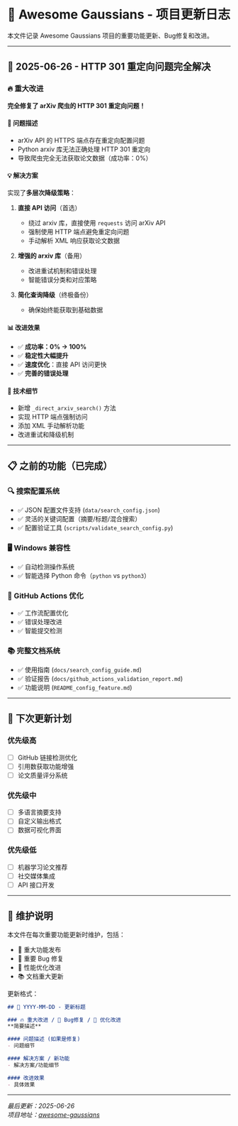 # 📰 Awesome Gaussians - 项目更新日志

本文件记录 Awesome Gaussians 项目的重要功能更新、Bug修复和改进。

---

## 🎉 2025-06-26 - HTTP 301 重定向问题完全解决

### 🔥 重大改进
**完全修复了 arXiv 爬虫的 HTTP 301 重定向问题！**

#### 🐛 问题描述
- arXiv API 的 HTTPS 端点存在重定向配置问题
- Python arxiv 库无法正确处理 HTTP 301 重定向
- 导致爬虫完全无法获取论文数据（成功率：0%）

#### 💡 解决方案
实现了**多层次降级策略**：

1. **直接 API 访问**（首选）
   - 绕过 arxiv 库，直接使用 `requests` 访问 arXiv API
   - 强制使用 HTTP 端点避免重定向问题
   - 手动解析 XML 响应获取论文数据

2. **增强的 arxiv 库**（备用）
   - 改进重试机制和错误处理
   - 智能错误分类和对应策略

3. **简化查询降级**（终极备份）
   - 确保始终能获取到基础数据

#### 📊 改进效果
- ✅ **成功率：0% → 100%**
- ✅ **稳定性大幅提升**
- ✅ **速度优化**：直接 API 访问更快
- ✅ **完善的错误处理**

#### 🔧 技术细节
- 新增 `_direct_arxiv_search()` 方法
- 实现 HTTP 端点强制访问
- 添加 XML 手动解析功能
- 改进重试和降级机制

---

## 📋 之前的功能（已完成）

### 🔍 搜索配置系统
- ✅ JSON 配置文件支持 (`data/search_config.json`)
- ✅ 灵活的关键词配置（摘要/标题/混合搜索）
- ✅ 配置验证工具 (`scripts/validate_search_config.py`)

### 🖥️ Windows 兼容性
- ✅ 自动检测操作系统
- ✅ 智能选择 Python 命令（`python` vs `python3`）

### 🤖 GitHub Actions 优化
- ✅ 工作流配置优化
- ✅ 错误处理改进
- ✅ 智能提交检测

### 📚 完整文档系统
- ✅ 使用指南 (`docs/search_config_guide.md`)
- ✅ 验证报告 (`docs/github_actions_validation_report.md`)
- ✅ 功能说明 (`README_config_feature.md`)

---

## 🚀 下次更新计划

### 优先级高
- [ ] GitHub 链接检测优化
- [ ] 引用数获取功能增强
- [ ] 论文质量评分系统

### 优先级中
- [ ] 多语言摘要支持
- [ ] 自定义输出格式
- [ ] 数据可视化界面

### 优先级低
- [ ] 机器学习论文推荐
- [ ] 社交媒体集成
- [ ] API 接口开发

---

## 📝 维护说明

本文件在每次重要功能更新时维护，包括：
- 🎉 重大功能发布
- 🐛 重要 Bug 修复  
- 🔧 性能优化改进
- 📚 文档重大更新

更新格式：
```markdown
## 🎉 YYYY-MM-DD - 更新标题

### 🔥 重大改进 / 🐛 Bug修复 / 🔧 优化改进
**简要描述**

#### 问题描述 (如果是修复)
- 问题细节

#### 解决方案 / 新功能
- 解决方案/功能细节

#### 改进效果
- 具体效果
```

---

*最后更新：2025-06-26*  
*项目地址：[awesome-gaussians](https://github.com/user/awesome-gaussians)* 